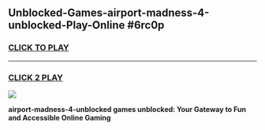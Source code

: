 
## Unblocked-Games-airport-madness-4-unblocked-Play-Online #6rc0p
<h3>
<a href="https://news.freeplayer.one?title=airport-madness-4-unblocked&ref=3">CLICK TO PLAY</a></h3>
<hr>

<h3>
<a href="https://news.freeplayer.one?title=airport-madness-4-unblocked&ref=3">CLICK 2 PLAY</a>
  
</h3>

<a href="https://news.freeplayer.one?title=airport-madness-4-unblocked&ref=3"><img src="https://clearcache.store/games.png"></a>


**airport-madness-4-unblocked games unblocked: Your Gateway to Fun and Accessible Online Gaming**

